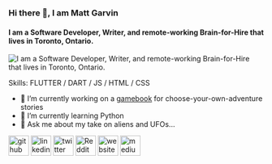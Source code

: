 ### Hi there 👋, I am Matt Garvin
#### I am a Software Developer, Writer, and remote-working Brain-for-Hire that lives in Toronto, Ontario.
![I am a Software Developer, Writer, and remote-working Brain-for-Hire that lives in Toronto, Ontario.](https://mattgwriter7.com/assets/github/banner_season_pro.png)


Skills: FLUTTER / DART / JS / HTML / CSS

- 🔭 I’m currently working on a [gamebook]([https://github.com/mattgwriter7/gamebook/blob/main/NOTES.md](https://github.com/mattgwriter7/gamebook))  for choose-your-own-adventure stories 
- 🌱 I’m currently learning Python 
- 💬 Ask me about my take on aliens and UFOs... 


[<img src='https://cdn.jsdelivr.net/npm/simple-icons@3.0.1/icons/github.svg' alt='github' height='40'>](https://github.com/mattgwriter7)  [<img src='https://cdn.jsdelivr.net/npm/simple-icons@3.0.1/icons/linkedin.svg' alt='linkedin' height='40'>](https://www.linkedin.com/in/matt-garvin-b24938/)  [<img src='https://cdn.jsdelivr.net/npm/simple-icons@3.0.1/icons/twitter.svg' alt='twitter' height='40'>](https://twitter.com/@mattgarvin)  [<img src='https://cdn.jsdelivr.net/npm/simple-icons@3.0.1/icons/reddit.svg' alt='Reddit' height='40'>](https://www.reddit.com/user/mattgwriter7/)  [<img src='https://cdn.jsdelivr.net/npm/simple-icons@3.0.1/icons/icloud.svg' alt='website' height='40'>](https://www.mattgwriter7.com?k=d)  [<img src='https://cdn.jsdelivr.net/npm/simple-icons@3.0.1/icons/medium.svg' alt='medium' height='40'>](https://medium.com/@mattgwriter7)  

